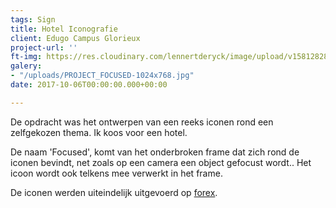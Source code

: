```yaml
---
tags: Sign
title: Hotel Iconografie
client: Edugo Campus Glorieux
project-url: ''
ft-img: https://res.cloudinary.com/lennertderyck/image/upload/v1581282824/PROJECT_FOCUSED-1024x768_qw0kbk.jpg
galery:
- "/uploads/PROJECT_FOCUSED-1024x768.jpg"
date: 2017-10-06T00:00:00.000+00:00

---
```

De opdracht was het ontwerpen van een reeks iconen rond een zelfgekozen thema. Ik koos voor een hotel.   
  
De naam 'Focused', komt van het onderbroken frame dat zich rond de iconen bevindt, net zoals op een camera een object gefocust wordt.. Het icoon wordt ook telkens mee verwerkt in het frame.   
  
De iconen werden uiteindelijk uitgevoerd op [forex](https://lennertderyck.be/grafische-termen#forex).